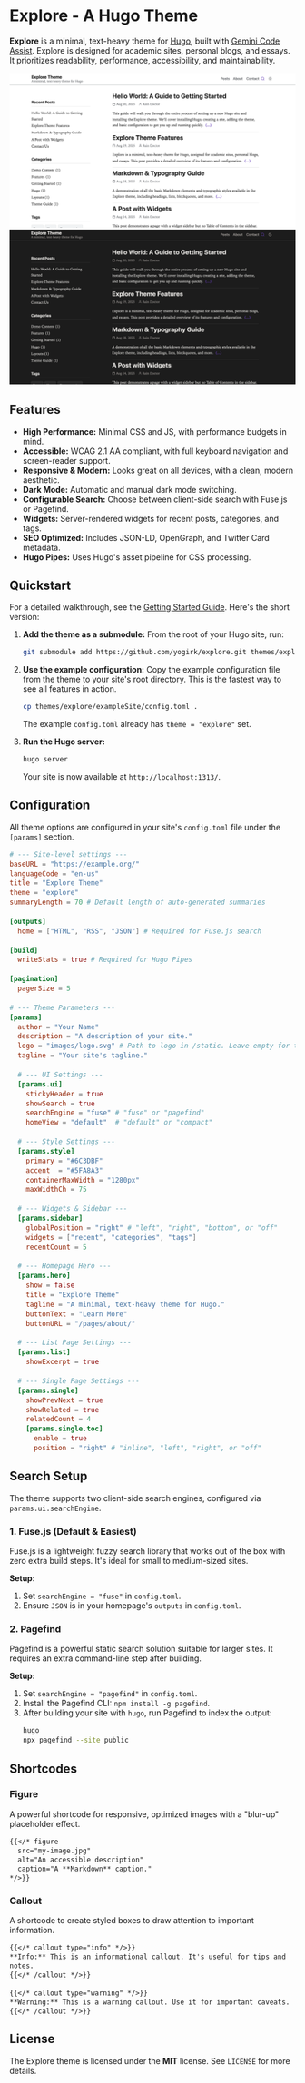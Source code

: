 # Explore - A Hugo Theme

**Explore** is a minimal, text-heavy theme for [Hugo](https://gohugo.io/), built with [Gemini Code Assist](https://codeassist.google/). Explore is designed for academic sites, personal blogs, and essays. It prioritizes readability, performance, accessibility, and maintainability.

![Explore Theme Light Mode](explore-light-mode.png)
![Explore Theme Dark Mode](explore-dark-mode.png)

## Features

- **High Performance:** Minimal CSS and JS, with performance budgets in mind.
- **Accessible:** WCAG 2.1 AA compliant, with full keyboard navigation and screen-reader support.
- **Responsive & Modern:** Looks great on all devices, with a clean, modern aesthetic.
- **Dark Mode:** Automatic and manual dark mode switching.
- **Configurable Search:** Choose between client-side search with Fuse.js or Pagefind.
- **Widgets:** Server-rendered widgets for recent posts, categories, and tags.
- **SEO Optimized:** Includes JSON-LD, OpenGraph, and Twitter Card metadata.
- **Hugo Pipes:** Uses Hugo's asset pipeline for CSS processing.

## Quickstart

For a detailed walkthrough, see the [Getting Started Guide](exampleSite/content/posts/hello-world.md). Here's the short version:

1.  **Add the theme as a submodule:**
    From the root of your Hugo site, run:
    ```bash
    git submodule add https://github.com/yogirk/explore.git themes/explore
    ```

2.  **Use the example configuration:**
    Copy the example configuration file from the theme to your site's root directory. This is the fastest way to see all features in action.
    ```bash
    cp themes/explore/exampleSite/config.toml .
    ```
    The example `config.toml` already has `theme = "explore"` set.

3.  **Run the Hugo server:**
    ```bash
    hugo server
    ```
    Your site is now available at `http://localhost:1313/`.

## Configuration

All theme options are configured in your site's `config.toml` file under the `[params]` section.

```toml
# --- Site-level settings ---
baseURL = "https://example.org/"
languageCode = "en-us"
title = "Explore Theme"
theme = "explore"
summaryLength = 70 # Default length of auto-generated summaries

[outputs]
  home = ["HTML", "RSS", "JSON"] # Required for Fuse.js search

[build]
  writeStats = true # Required for Hugo Pipes

[pagination]
  pagerSize = 5

# --- Theme Parameters ---
[params]
  author = "Your Name"
  description = "A description of your site."
  logo = "images/logo.svg" # Path to logo in /static. Leave empty for text.
  tagline = "Your site's tagline."

  # --- UI Settings ---
  [params.ui]
    stickyHeader = true
    showSearch = true
    searchEngine = "fuse" # "fuse" or "pagefind"
    homeView = "default"  # "default" or "compact"

  # --- Style Settings ---
  [params.style]
    primary = "#6C3DBF"
    accent  = "#5FA8A3"
    containerMaxWidth = "1280px"
    maxWidthCh = 75

  # --- Widgets & Sidebar ---
  [params.sidebar]
    globalPosition = "right" # "left", "right", "bottom", or "off"
    widgets = ["recent", "categories", "tags"]
    recentCount = 5

  # --- Homepage Hero ---
  [params.hero]
    show = false
    title = "Explore Theme"
    tagline = "A minimal, text-heavy theme for Hugo."
    buttonText = "Learn More"
    buttonURL = "/pages/about/"

  # --- List Page Settings ---
  [params.list]
    showExcerpt = true

  # --- Single Page Settings ---
  [params.single]
    showPrevNext = true
    showRelated = true
    relatedCount = 4
    [params.single.toc]
      enable = true
      position = "right" # "inline", "left", "right", or "off"
```

## Search Setup

The theme supports two client-side search engines, configured via `params.ui.searchEngine`.

### 1. Fuse.js (Default & Easiest)

Fuse.js is a lightweight fuzzy search library that works out of the box with zero extra build steps. It's ideal for small to medium-sized sites.

**Setup:**
1.  Set `searchEngine = "fuse"` in `config.toml`.
2.  Ensure `JSON` is in your homepage's `outputs` in `config.toml`.

### 2. Pagefind

Pagefind is a powerful static search solution suitable for larger sites. It requires an extra command-line step after building.

**Setup:**
1.  Set `searchEngine = "pagefind"` in `config.toml`.
2.  Install the Pagefind CLI: `npm install -g pagefind`.
3.  After building your site with `hugo`, run Pagefind to index the output:
    ```bash
    hugo
    npx pagefind --site public
    ```

## Shortcodes

### Figure

A powerful shortcode for responsive, optimized images with a "blur-up" placeholder effect.

```go-html-template
{{</* figure 
  src="my-image.jpg" 
  alt="An accessible description" 
  caption="A **Markdown** caption." 
*/>}}
```

### Callout

A shortcode to create styled boxes to draw attention to important information.

```go-html-template
{{</* callout type="info" */>}}
**Info:** This is an informational callout. It's useful for tips and notes.
{{</* /callout */>}}

{{</* callout type="warning" */>}}
**Warning:** This is a warning callout. Use it for important caveats.
{{</* /callout */>}}
```

## License

The Explore theme is licensed under the **MIT** license. See `LICENSE` for more details.
